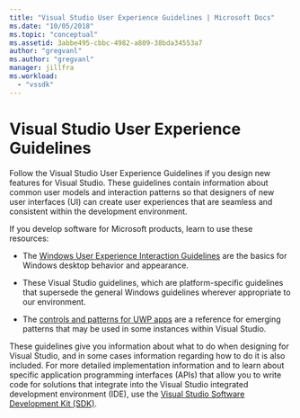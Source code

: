 ```yaml
---
title: "Visual Studio User Experience Guidelines | Microsoft Docs"
ms.date: "10/05/2018"
ms.topic: "conceptual"
ms.assetid: 3abbe495-cbbc-4982-a809-38bda34553a7
author: "gregvanl"
ms.author: "gregvanl"
manager: jillfra
ms.workload:
  - "vssdk"
---
```

# Visual Studio User Experience Guidelines
Follow the Visual Studio User Experience Guidelines if you design new features for Visual Studio. These guidelines contain information about common user models and interaction patterns so that designers of new user interfaces (UI) can create user experiences that are seamless and consistent within the development environment.

If you develop software for Microsoft products, learn to use these resources:

- The [Windows User Experience Interaction Guidelines](https://developer.microsoft.com/windows/desktop) are the basics for Windows desktop behavior and appearance.

- These Visual Studio guidelines, which are platform-specific guidelines that supersede the general Windows guidelines wherever appropriate to our environment.

- The [controls and patterns for UWP apps](/windows/uwp/design/controls-and-patterns) are a reference for emerging patterns that may be used in some instances within Visual Studio.

These guidelines give you information about what to do when designing for Visual Studio, and in some cases information regarding how to do it is also included. For more detailed implementation information and to learn about specific application programming interfaces (APIs) that allow you to write code for solutions that integrate into the Visual Studio integrated development environment (IDE), use the [Visual Studio Software Development Kit (SDK)](../visual-studio-sdk.md).